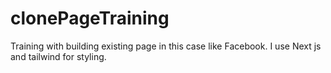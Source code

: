 # clonePageTraining
Training with building existing page in this case like Facebook. I use Next js and tailwind for styling.
